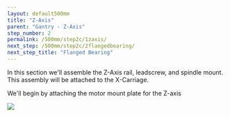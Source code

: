 ```yaml
---
layout: default500mm
title: "Z-Axis"
parent: "Gantry - Z-Axis"
step_number: 2
permalink: /500mm/step2c/1zaxis/
next_step: /500mm/step2c/2flangedbearing/
next_step_title: "Flanged Bearing"
---
```


In this section we'll assemble the Z-Axis rail, leadscrew, and spindle mount. This assembly will be attached to the X-Carriage.

We'll begin by attaching the motor mount plate for the Z-axis

<img src="../../step2/photo/jpfs_DSC2678.jpg">

